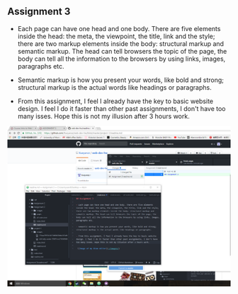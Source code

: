 ## Assignment 3

- Each page can have one head and one body. There are five elements inside the head: the meta, the viewpoint, the title, link and the style; there are two markup elements inside the body: structural markup and semantic markup. The head can tell browsers the topic of the page, the body can tell all the information to the browsers by using links, images, paragraphs etc.

- Semantic markup is how you present your words, like bold and strong; structural markup is the actual words like headings or paragraphs.

- From this assignment, I feel I already have the key to basic website design. I feel I do it faster than other past assignments, I don't have too many isses. Hope this is not my illusion after 3 hours work.

 ![Image of my Atom editor](./images/35157469d970d72630be78d9915064e.png)
